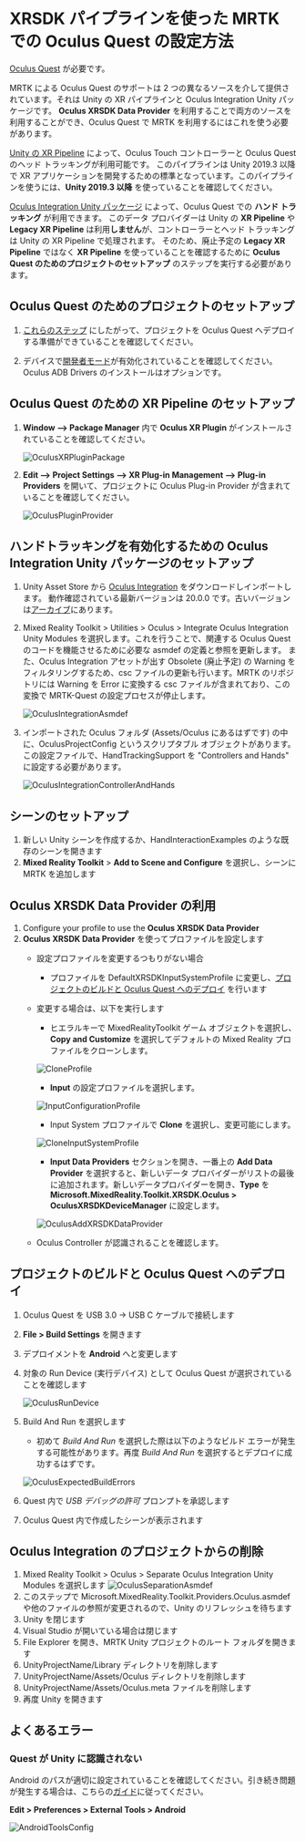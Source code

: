 # XRSDK パイプラインを使った MRTK での Oculus Quest の設定方法

[Oculus Quest](https://www.oculus.com/quest/) が必要です。

MRTK による Oculus Quest のサポートは 2 つの異なるソースを介して提供されています。それは Unity の XR パイプラインと Oculus Integration Unity パッケージです。
**Oculus XRSDK Data Provider** を利用することで両方のソースを利用することができ、Oculus Quest で MRTK を利用するにはこれを使う必要があります。

[Unity の XR Pipeline](https://docs.unity3d.com/Manual/XR.html) によって、Oculus Touch コントローラーと Oculus Quest のヘッド トラッキングが利用可能です。
このパイプラインは Unity 2019.3 以降で XR アプリケーションを開発するための標準となっています。このパイプラインを使うには、**Unity 2019.3 以降** を使っていることを確認してください。

[Oculus Integration Unity パッケージ](https://assetstore.unity.com/packages/tools/integration/oculus-integration-82022) によって、Oculus Quest での **ハンド トラッキング** が利用できます。
このデータ プロバイダーは Unity の **XR Pipeline** や **Legacy XR Pipeline** は利用**しません**が、コントローラーとヘッド トラッキングは Unity の XR Pipeline で処理されます。
そのため、廃止予定の **Legacy XR Pipeline** ではなく **XR Pipeline** を使っていることを確認するために **Oculus Quest のためのプロジェクトのセットアップ** のステップを実行する必要があります。


## Oculus Quest のためのプロジェクトのセットアップ

1. [これらのステップ](https://developer.oculus.com/documentation/unity/book-unity-gsg/) にしたがって、プロジェクトを Oculus Quest へデプロイする準備ができていることを確認してください。

1. デバイスで[開発者モード](https://developer.oculus.com/documentation/native/android/mobile-device-setup/)が有効化されていることを確認してください。Oculus ADB Drivers のインストールはオプションです。

## Oculus Quest のための XR Pipeline のセットアップ
1. **Window --> Package Manager** 内で **Oculus XR Plugin** がインストールされていることを確認してください。

    ![OculusXRPluginPackage](../../Documentation/Images/CrossPlatform/OculusQuest/OculusXRPluginPackage.png)

1. **Edit --> Project Settings --> XR Plug-in Management --> Plug-in Providers** を開いて、プロジェクトに Oculus Plug-in Provider が含まれていることを確認してください。

    ![OculusPluginProvider](../../Documentation/Images/CrossPlatform/OculusQuest/OculusPluginProvider.png)

## ハンドトラッキングを有効化するための Oculus Integration Unity パッケージのセットアップ
1. Unity Asset Store から [Oculus Integration](https://assetstore.unity.com/packages/tools/integration/oculus-integration-82022) をダウンロードしインポートします。
動作確認されている最新バージョンは 20.0.0 です。古いバージョンは[アーカイブ](https://developer.oculus.com/downloads/package/unity-integration-archive/)にあります。

1. Mixed Reality Toolkit > Utilities > Oculus > Integrate Oculus Integration Unity Modules を選択します。これを行うことで、関連する Oculus Quest のコードを機能させるために必要な asmdef の定義と参照を更新します。
また、Oculus Integration アセットが出す Obsolete (廃止予定) の Warning をフィルタリングするため、csc ファイルの更新も行います。MRTK のリポジトリには Warning を Error に変換する csc ファイルが含まれており、この変換で MRTK-Quest の設定プロセスが停止します。

    ![OculusIntegrationAsmdef](../../Documentation/Images/CrossPlatform/OculusQuest/OculusIntegrationAsmdef.png)

1. インポートされた Oculus フォルダ (Assets/Oculus にあるはずです) の中に、OculusProjectConfig というスクリプタブル オブジェクトがあります。
この設定ファイルで、HandTrackingSupport を "Controllers and Hands" に設定する必要があります。

    ![OculusIntegrationControllerAndHands](../../Documentation/Images/CrossPlatform/OculusQuest/OculusIntegrationControllerAndHands.png)
   
## シーンのセットアップ
1. 新しい Unity シーンを作成するか、HandInteractionExamples のような既存のシーンを開きます
1. **Mixed Reality Toolkit** > **Add to Scene and Configure** を選択し、シーンに MRTK を追加します

## Oculus XRSDK Data Provider の利用

1. Configure your profile to use the **Oculus XRSDK Data Provider**
1. **Oculus XRSDK Data Provider** を使ってプロファイルを設定します
    - 設定プロファイルを変更するつもりがない場合
        - プロファイルを DefaultXRSDKInputSystemProfile に変更し、[プロジェクトのビルドと Oculus Quest へのデプロイ](OculusQuestMRTK.md#build-and-deploy-your-project-to-oculus-quest) を行います

    - 変更する場合は、以下を実行します
        - ヒエラルキーで MixedRealityToolkit ゲーム オブジェクトを選択し、**Copy and Customize** を選択してデフォルトの Mixed Reality プロファイルをクローンします。

        ![CloneProfile](../../Documentation/Images/CrossPlatform/CloneProfile.png)

        - **Input** の設定プロファイルを選択します。

        ![InputConfigurationProfile](../../Documentation/Images/CrossPlatform/InputConfigurationProfile.png)

        - Input System プロファイルで **Clone** を選択し、変更可能にします。

        ![CloneInputSystemProfile](../../Documentation/Images/CrossPlatform/CloneInputSystemProfile.png)

        - **Input Data Providers** セクションを開き、一番上の **Add Data Provider** を選択すると、新しいデータ プロバイダーがリストの最後に追加されます。新しいデータプロバイダーを開き、**Type** を **Microsoft.MixedReality.Toolkit.XRSDK.Oculus > OculusXRSDKDeviceManager** に設定します。

        ![OculusAddXRSDKDataProvider](../../Documentation/Images/CrossPlatform/OculusQuest/OculusAddDataXRSDKProvider.png)

    - Oculus Controller が認識されることを確認します。

<a name="build-and-deploy-your-project-to-oculus-quest"></a>

## プロジェクトのビルドと Oculus Quest へのデプロイ
1. Oculus Quest を USB 3.0 -> USB C ケーブルで接続します
1. **File > Build Settings** を開きます
1. デプロイメントを **Android** へと変更します
1. 対象の Run Device (実行デバイス) として Oculus Quest が選択されていることを確認します
    
    ![OculusRunDevice](../../Documentation/Images/CrossPlatform/OculusQuest/OculusRunDevice.png)

1. Build And Run を選択します
    - 初めて *Build And Run* を選択した際は以下のようなビルド エラーが発生する可能性があります。再度 *Build And Run* を選択するとデプロイに成功するはずです。

    ![OculusExpectedBuildErrors](../../Documentation/Images/CrossPlatform/OculusQuest/OculusExpectedBuildErrors.png)

1. Quest 内で _USB デバッグの許可_ プロンプトを承認します
1. Oculus Quest 内で作成したシーンが表示されます

## Oculus Integration のプロジェクトからの削除

1. Mixed Reality Toolkit > Oculus > Separate Oculus Integration Unity Modules を選択します
    ![OculusSeparationAsmdef](../../Documentation/Images/CrossPlatform/OculusQuest/OculusSeparationAsmdef.png)
1. このステップで Microsoft.MixedReality.Toolkit.Providers.Oculus.asmdef や他のファイルの参照が変更されるので、Unity のリフレッシュを待ちます
1. Unity を閉じます
1. Visual Studio が開いている場合は閉じます
1. File Explorer を開き、MRTK Unity プロジェクトのルート フォルダを開きます
1. UnityProjectName/Library ディレクトリを削除します
1. UnityProjectName/Assets/Oculus ディレクトリを削除します
1. UnityProjectName/Assets/Oculus.meta ファイルを削除します
1. 再度 Unity を開きます

## よくあるエラー

### Quest が Unity に認識されない

Android のパスが適切に設定されていることを確認してください。引き続き問題が発生する場合は、こちらの[ガイド](https://developer.oculus.com/documentation/unity/book-unity-gsg/#install-android-tools)に従ってください。

**Edit > Preferences > External Tools > Android**

![AndroidToolsConfig](../../Documentation/Images/CrossPlatform/OculusQuest/AndroidToolsConfig.png)
